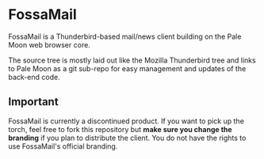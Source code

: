 # FossaMail


FossaMail is a Thunderbird-based mail/news client building on the Pale Moon web browser core.

The source tree is mostly laid out like the Mozilla Thunderbird tree and links to Pale Moon 
as a git sub-repo for easy management and updates of the back-end code.

## Important

FossaMail is currently a discontinued product. If you want to pick up the torch, feel free
to fork this repository but **make sure you change the branding** if you plan to distribute the
client. You do not have the rights to use FossaMail's official branding.
